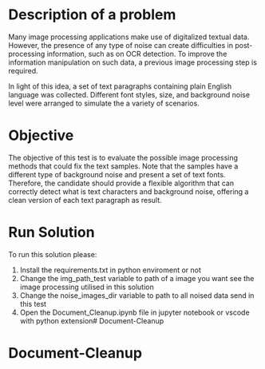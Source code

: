 # Description of a problem

Many image processing applications make use of digitalized textual data. However, the presence of any type of noise can create difficulties in post-processing information, such as on OCR detection. To improve the information manipulation on such data, a previous image processing step is required.

In light of this idea, a set of text paragraphs containing plain English language was collected. Different font styles, size, and background noise level were arranged to simulate the a variety of scenarios.

# Objective

The objective of this test is to evaluate the possible image processing methods that could fix the text samples. Note that the samples have a different type of background noise and present a set of text fonts. Therefore, the candidate should provide a flexible algorithm that can correctly detect what is text characters and background noise, offering a clean version of each text paragraph as result.

# Run Solution 

To run this solution please: 

1. Install the requirements.txt in python enviroment or not
2. Change the img_path_test variable to path of a image you want see the image processing utilised in this solution
3. Change the noise_images_dir variable to path to all noised data send in this test
4. Open the Document_Cleanup.ipynb file in jupyter notebook or vscode with python extension# Document-Cleanup
# Document-Cleanup
